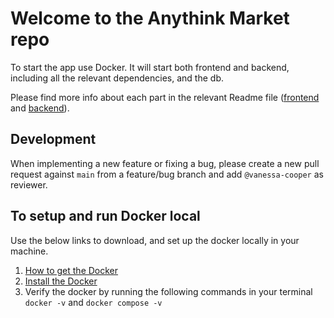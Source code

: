 # Welcome to the Anythink Market repo

To start the app use Docker. It will start both frontend and backend, including all the relevant dependencies, and the db.

Please find more info about each part in the relevant Readme file ([frontend](frontend/readme.md) and [backend](backend/README.md)).

## Development

When implementing a new feature or fixing a bug, please create a new pull request against `main` from a feature/bug branch and add `@vanessa-cooper` as reviewer.

## To setup and run Docker local

Use the below links to download, and set up the docker locally in your machine.
1. [How to get the Docker](https://docs.docker.com/get-docker/)
2. [Install the Docker](https://docs.docker.com/compose/install/)
3. Verify the docker by running the following commands in your terminal `docker -v` and `docker compose -v`